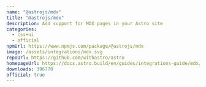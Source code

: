 ```yaml
---
name: "@astrojs/mdx"
title: "@astrojs/mdx"
description: Add support for MDX pages in your Astro site
categories:
  - css+ui
  - official
npmUrl: https://www.npmjs.com/package/@astrojs/mdx
image: /assets/integrations/mdx.svg
repoUrl: https://github.com/withastro/astro
homepageUrl: https://docs.astro.build/en/guides/integrations-guide/mdx/
downloads: 396770
official: true
---
```

